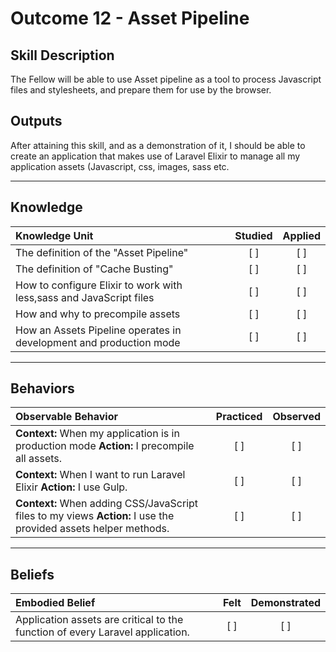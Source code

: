 # Outcome 12 - Asset Pipeline

Skill Description
----------
The Fellow will be able to use Asset pipeline as a tool to process Javascript files and stylesheets, and prepare them for use by the browser.  

Outputs
----------
After attaining this skill, and as a demonstration of it, I should be able to create an application that makes use of Laravel Elixir to manage all my application assets (Javascript, css, images, sass etc. 

----------
## **Knowledge**


| Knowledge Unit   |      Studied      | Applied |
|:-------------|:------------------:|:--------:|
| The definition of the "Asset Pipeline" | [ ] | [ ]  |
| The definition of "Cache Busting" | [ ] | [ ]  |
| How to configure Elixir to work with less,sass and JavaScript files | [ ] | [ ]  |
| How and why to precompile assets | [ ] | [ ]  |
| How an Assets Pipeline operates in development and production mode | [ ] | [ ]  |



----------


## **Behaviors**


| Observable Behavior   |      Practiced      | Observed |
|:-------------|:------------------:|:--------:|
| **Context:** When my application is in production mode **Action:** I precompile all assets. | [ ] | [ ]  |
| **Context:** When I want to run Laravel Elixir **Action:** I use Gulp. | [ ] | [ ]  |
| **Context:** When adding CSS/JavaScript files to my views **Action:** I use the provided assets helper methods. | [ ] | [ ]  |


----------


## **Beliefs**


| Embodied Belief   |      Felt      | Demonstrated |
|:-------------|:------------------:|:--------:|
| Application assets are critical to the function of every Laravel application. | [ ] | [ ]  |
